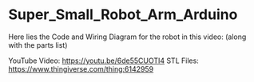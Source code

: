 # Super_Small_Robot_Arm_Arduino
Here lies the Code and Wiring Diagram for the robot in this video: (along with the parts list)

YouTube Video: https://youtu.be/6de55CUOTI4
STL Files: https://www.thingiverse.com/thing:6142959

